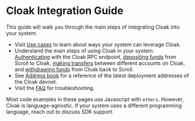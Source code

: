 # Cloak Integration Guide

This guide will walk you through the main steps of integrating Cloak into your system.

- Visit [Use cases](integration/use-cases) to learn about ways your system can leverage Cloak.
- Understand the main steps of using Cloak in your system: [Authenticating](integration/auth) with the Cloak RPC endpoint, [depositing funds](integration/deposits) from Scroll to Cloak, [making transfers](integration/transfers) between different accounts on Cloak, and [withdrawing funds](integration/withdrawals) from Cloak back to Scroll.
- See [Address book](integration/address-book) for a reference of the latest deployment addresses of the Cloak devnet.
- Visit the [FAQ](integration/faq) for troubleshooting.

Most code examples in these pages use Javascript with `ethers`.
However, Cloak is language-agnostic.
If your system uses a different programming language, reach out to discuss SDK support.
